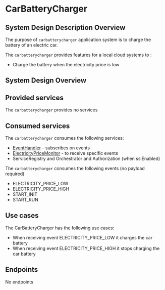 # CarBatteryCharger

<a name="carbatterycharger_sdd" />

## System Design Description Overview

The purpose of `carbatterycharger` application system is to charge the battery of an electric car.

The `carbatterycharger` provides features for a local cloud systems to :
* Charge the battery when the electricity price is low

<a name="carbatterycharger_sysd" />

## System Design Overview

<a name="carbatterycharger_provided_services" />

## Provided services

The `carbatterycharger` provides no services

<a name="carbatterycharger_consumed_services" />

## Consumed services

The `carbatterycharger` consumes the following services:
* [EventHandler](https://github.com/arrowhead-f/core-java-spring/blob/aitia-docs/eventhandler/docs/ReadMe.md) - subscribes on events
* [ElectricityPriceMonitor](/docs/electricitypricemonitor) - to receive specific events
* ServiceRegistry and Orchestrator and Authorization (when sslEnabled)

The `carbatterycharger` consumes the following events (no payload required)
* ELECTRICITY_PRICE_LOW
* ELECTRICITY_PRICE_HIGH
* START_INIT
* START_RUN

<a name="carbatterycharger_usecases" />

## Use cases

The CarBatteryCharger has the following use cases:
* When receiving event ELECTRICITY_PRICE_LOW it charges the car battery
* When receiving event ELECTRICITY_PRICE_HIGH it stops charging the car battery

<a name="carbatterycharger_endpoints" />

## Endpoints

No endpoints

```
